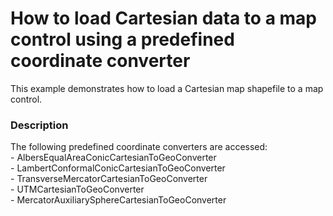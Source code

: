 # How to load Cartesian data to a map control using a predefined coordinate converter


This example demonstrates how to load a Cartesian map shapefile to a map control.


<h3>Description</h3>

The following predefined coordinate converters are accessed:<br>- AlbersEqualAreaConicCartesianToGeoConverter<br>- LambertConformalConicCartesianToGeoConverter<br>- TransverseMercatorCartesianToGeoConverter<br>- UTMCartesianToGeoConverter&nbsp;<br>- MercatorAuxiliarySphereCartesianToGeoConverter

<br/>


